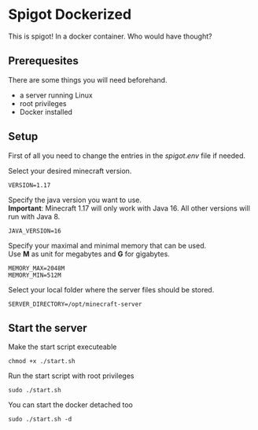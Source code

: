 # Spigot Dockerized

This is spigot! In a docker container. Who would have thought?


## Prerequesites

There are some things you will need beforehand.

- a server running Linux
- root privileges
- Docker installed


## Setup

First of all you need to change the entries in the *spigot.env* file if needed.

Select your desired minecraft version.
```
VERSION=1.17
```

Specify the java version you want to use.
<br />**Important**: Minecraft 1.17 will only work with Java 16. All other versions will run with Java 8.
```
JAVA_VERSION=16
```

Specify your maximal and minimal memory that can be used.
<br />Use **M** as unit for megabytes and **G** for gigabytes.
```
MEMORY_MAX=2048M
MEMORY_MIN=512M
```

Select your local folder where the server files should be stored.
```
SERVER_DIRECTORY=/opt/minecraft-server
```


## Start the server

Make the start script executeable
```
chmod +x ./start.sh
```

Run the start script with root privileges
```
sudo ./start.sh
```

You can start the docker detached too
```
sudo ./start.sh -d
```
